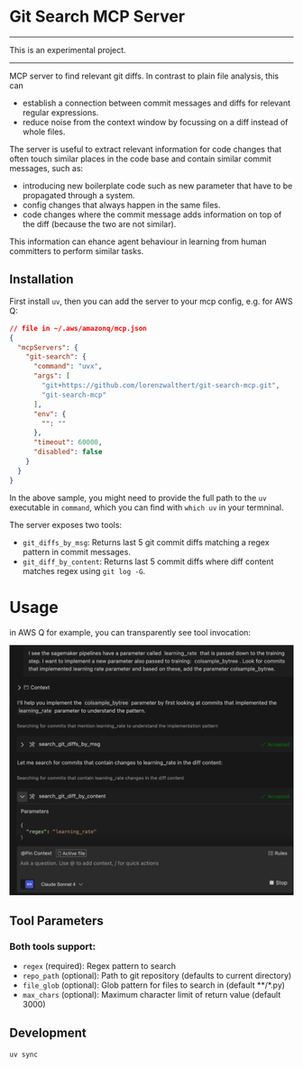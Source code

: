 # Git Search MCP Server

***
This is an experimental project.
***

MCP server to find relevant git diffs. In contrast to plain file analysis, this can 
* establish a connection between commit messages and diffs for relevant regular expressions. 
* reduce noise from the context window by focussing on a diff instead of whole files.

The server is useful to extract relevant information for code changes that often touch similar places in the code base and contain similar commit messages, such as:

- introducing new boilerplate code such as new parameter that have to be propagated through a system.
- config changes that always happen in the same files.
- code changes where the commit message adds information on top of the diff (because the two are not similar).

This information can ehance agent behaviour in learning from human committers to perform similar tasks.

## Installation

First install `uv`, then you can add the server to your mcp config, e.g. for AWS Q:
```json
// file in ~/.aws/amazonq/mcp.json
{
  "mcpServers": {
    "git-search": {
      "command": "uvx",
      "args": [
        "git+https://github.com/lorenzwalthert/git-search-mcp.git",
        "git-search-mcp"
      ],
      "env": {
        "": ""
      },
      "timeout": 60000,
      "disabled": false
    }
  }
}
```

In the above sample, you might need to provide the full path to the `uv` executable in `command`, which you can find with `which uv` in your termninal.


The server exposes two tools:
- `git_diffs_by_msg`: Returns last 5 git commit diffs matching a regex pattern in commit messages.
- `git_diff_by_content`: Returns last 5 commit diffs where diff content matches regex using `git log -G`.

# Usage

in AWS Q for example, you can transparently see tool invocation: 

![alt text](fig/q-1.png)

## Tool Parameters

### Both tools support:
- `regex` (required): Regex pattern to search
- `repo_path` (optional): Path to git repository (defaults to current directory)
- `file_glob` (optional): Glob pattern for files to search in (default **/*.py)
- `max_chars` (optional): Maximum character limit of return value (default 3000)


## Development

```bash
uv sync
```
